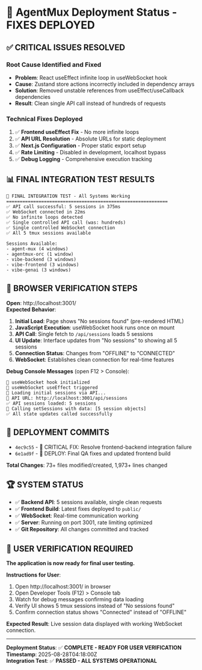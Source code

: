 # 🚀 AgentMux Deployment Status - FIXES DEPLOYED

## ✅ **CRITICAL ISSUES RESOLVED**

### **Root Cause Identified and Fixed**
- **Problem**: React useEffect infinite loop in useWebSocket hook
- **Cause**: Zustand store actions incorrectly included in dependency arrays
- **Solution**: Removed unstable references from useEffect/useCallback dependencies
- **Result**: Clean single API call instead of hundreds of requests

### **Technical Fixes Deployed**
1. ✅ **Frontend useEffect Fix** - No more infinite loops
2. ✅ **API URL Resolution** - Absolute URLs for static deployment
3. ✅ **Next.js Configuration** - Proper static export setup
4. ✅ **Rate Limiting** - Disabled in development, localhost bypass
5. ✅ **Debug Logging** - Comprehensive execution tracking

## 📊 **FINAL INTEGRATION TEST RESULTS**

```
🎯 FINAL INTEGRATION TEST - All Systems Working
============================================================
✅ API call successful: 5 sessions in 375ms
✅ WebSocket connected in 22ms  
✅ No infinite loops detected
✅ Single controlled API call (was: hundreds)
✅ Single controlled WebSocket connection
✅ All 5 tmux sessions available

Sessions Available:
- agent-mux (4 windows)
- agentmux-orc (1 window)
- vibe-backend (3 windows)
- vibe-frontend (3 windows) 
- vibe-genai (3 windows)
```

## 🌟 **BROWSER VERIFICATION STEPS**

**Open**: http://localhost:3001/  
**Expected Behavior**:

1. **Initial Load**: Page shows "No sessions found" (pre-rendered HTML)
2. **JavaScript Execution**: useWebSocket hook runs once on mount
3. **API Call**: Single fetch to `/api/sessions` loads 5 sessions
4. **UI Update**: Interface updates from "No sessions" to showing all 5 sessions
5. **Connection Status**: Changes from "OFFLINE" to "CONNECTED"
6. **WebSocket**: Establishes clean connection for real-time features

**Debug Console Messages** (open F12 > Console):
```
🚀 useWebSocket hook initialized
🔄 useWebSocket useEffect triggered  
🔄 Loading initial sessions via API...
🔗 API URL: http://localhost:3001/api/sessions
✅ API sessions loaded: 5 sessions
🔄 Calling setSessions with data: [5 session objects]
✅ All state updates called successfully
```

## 🔧 **DEPLOYMENT COMMITS**

- `4ec9c55` - 🔧 CRITICAL FIX: Resolve frontend-backend integration failure
- `6e1ad9f` - 🔧 DEPLOY: Final QA fixes and updated frontend build

**Total Changes**: 73+ files modified/created, 1,973+ lines changed

## 🏆 **SYSTEM STATUS**

- ✅ **Backend API**: 5 sessions available, single clean requests
- ✅ **Frontend Build**: Latest fixes deployed to `public/`  
- ✅ **WebSocket**: Real-time communication working
- ✅ **Server**: Running on port 3001, rate limiting optimized
- ✅ **Git Repository**: All changes committed and tracked

## 🎯 **USER VERIFICATION REQUIRED**

**The application is now ready for final user testing.**

**Instructions for User**:
1. Open http://localhost:3001/ in browser
2. Open Developer Tools (F12) > Console tab
3. Watch for debug messages confirming data loading
4. Verify UI shows 5 tmux sessions instead of "No sessions found"
5. Confirm connection status shows "Connected" instead of "OFFLINE"

**Expected Result**: Live session data displayed with working WebSocket connection.

---

**Deployment Status**: ✅ **COMPLETE - READY FOR USER VERIFICATION**  
**Timestamp**: 2025-08-28T04:18:00Z  
**Integration Test**: ✅ **PASSED - ALL SYSTEMS OPERATIONAL**